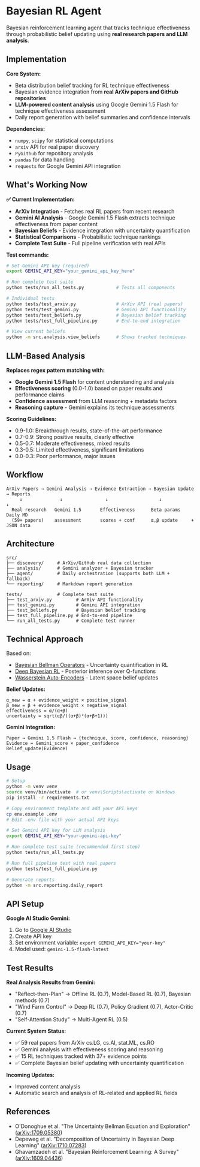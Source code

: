 # Bayesian RL Agent

Bayesian reinforcement learning agent that tracks technique effectiveness through probabilistic belief updating using **real research papers and LLM analysis**.

## Implementation

**Core System:**
- Beta distribution belief tracking for RL technique effectiveness
- Bayesian evidence integration from **real ArXiv papers and GitHub repositories**
- **LLM-powered content analysis** using Google Gemini 1.5 Flash for technique effectiveness assessment
- Daily report generation with belief summaries and confidence intervals

**Dependencies:**
- `numpy`, `scipy` for statistical computations
- `arxiv` API for real paper discovery
- `PyGithub` for repository analysis  
- `pandas` for data handling
- `requests` for Google Gemini API integration

## What's Working Now

**✅ Current Implementation:**

- **ArXiv Integration** - Fetches real RL papers from recent research
- **Gemini AI Analysis** - Google Gemini 1.5 Flash extracts technique effectiveness from paper content
- **Bayesian Beliefs** - Evidence integration with uncertainty quantification
- **Statistical Comparisons** - Probabilistic technique rankings
- **Complete Test Suite** - Full pipeline verification with real APIs

**Test commands:**
```bash
# Set Gemini API key (required)
export GEMINI_API_KEY="your_gemini_api_key_here"

# Run complete test suite
python tests/run_all_tests.py            # Tests all components

# Individual tests
python tests/test_arxiv.py               # ArXiv API (real papers)
python tests/test_gemini.py              # Gemini API functionality  
python tests/test_beliefs.py             # Bayesian belief tracking
python tests/test_full_pipeline.py       # End-to-end integration

# View current beliefs
python -m src.analysis.view_beliefs      # Shows tracked techniques
```

## LLM-Based Analysis

**Replaces regex pattern matching with:**

- **Google Gemini 1.5 Flash** for content understanding and analysis
- **Effectiveness scoring** (0.0-1.0) based on paper results and performance claims
- **Confidence assessment** from LLM reasoning + metadata factors
- **Reasoning capture** - Gemini explains its technique assessments

**Scoring Guidelines:**
- 0.9-1.0: Breakthrough results, state-of-the-art performance
- 0.7-0.9: Strong positive results, clearly effective  
- 0.5-0.7: Moderate effectiveness, mixed results
- 0.3-0.5: Limited effectiveness, significant limitations
- 0.0-0.3: Poor performance, major issues

## Workflow

```
ArXiv Papers → Gemini Analysis → Evidence Extraction → Bayesian Update → Reports
     ↓              ↓                ↓                   ↓            ↓
  Real research   Gemini 1.5       Effectiveness      Beta params    Daily MD
  (59+ papers)    assessment       scores + conf      α,β update     + JSON data
```

## Architecture

```
src/
├── discovery/     # ArXiv/GitHub real data collection
├── analysis/      # Gemini analyzer + Bayesian tracker  
├── agent/         # Daily orchestration (supports both LLM + fallback)
└── reporting/     # Markdown report generation

tests/             # Complete test suite
├── test_arxiv.py         # ArXiv API functionality
├── test_gemini.py        # Gemini API integration
├── test_beliefs.py       # Bayesian belief tracking
├── test_full_pipeline.py # End-to-end pipeline
└── run_all_tests.py      # Complete test runner
```

## Technical Approach

Based on:
- [Bayesian Bellman Operators](https://arxiv.org/abs/2106.00426) - Uncertainty quantification in RL
- [Deep Bayesian RL](https://arxiv.org/abs/1802.04412) - Posterior inference over Q-functions  
- [Wasserstein Auto-Encoders](https://arxiv.org/abs/1711.01558) - Latent space belief updates

**Belief Updates:**
```
α_new = α + evidence_weight × positive_signal
β_new = β + evidence_weight × negative_signal
effectiveness = α/(α+β)
uncertainty = sqrt(αβ/((α+β)²(α+β+1)))
```

**Gemini Integration:**
```
Paper → Gemini 1.5 Flash → {technique, score, confidence, reasoning}
Evidence = Gemini_score × paper_confidence
Belief_update(Evidence)
```

## Usage

```bash
# Setup
python -m venv venv
source venv/bin/activate  # or venv\Scripts\activate on Windows
pip install -r requirements.txt

# Copy environment template and add your API keys
cp env.example .env
# Edit .env file with your actual API keys

# Set Gemini API key for LLM analysis
export GEMINI_API_KEY="your-gemini-api-key"

# Run complete test suite (recommended first step)
python tests/run_all_tests.py

# Run full pipeline test with real papers
python tests/test_full_pipeline.py

# Generate reports
python -m src.reporting.daily_report
```

## API Setup

**Google AI Studio Gemini:**
1. Go to [Google AI Studio](https://makersuite.google.com/app/apikey)
2. Create API key
3. Set environment variable: `export GEMINI_API_KEY="your-key"`
4. Model used: `gemini-1.5-flash-latest`

## Test Results

**Real Analysis Results from Gemini:**
- "Reflect-then-Plan" → Offline RL (0.7), Model-Based RL (0.7), Bayesian methods (0.7)
- "Wind Farm Control" → Deep RL (0.7), Policy Gradient (0.7), Actor-Critic (0.7)
- "Self-Attention Study" → Multi-Agent RL (0.5)

**Current System Status:**
- ✅ 59 real papers from ArXiv cs.LG, cs.AI, stat.ML, cs.RO
- ✅ Gemini analysis with effectiveness scoring and reasoning
- ✅ 15 RL techniques tracked with 37+ evidence points
- ✅ Complete Bayesian belief updating with uncertainty quantification

**Incoming Updates:**
- Improved content analysis
- Automatic search and analysis of RL-related and applied RL fields

## References

- O'Donoghue et al. "The Uncertainty Bellman Equation and Exploration" ([arXiv:1709.05380](https://arxiv.org/abs/1709.05380))
- Depeweg et al. "Decomposition of Uncertainty in Bayesian Deep Learning" ([arXiv:1710.07283](https://arxiv.org/abs/1710.07283))
- Ghavamzadeh et al. "Bayesian Reinforcement Learning: A Survey" ([arXiv:1609.04436](https://arxiv.org/abs/1609.04436)) 